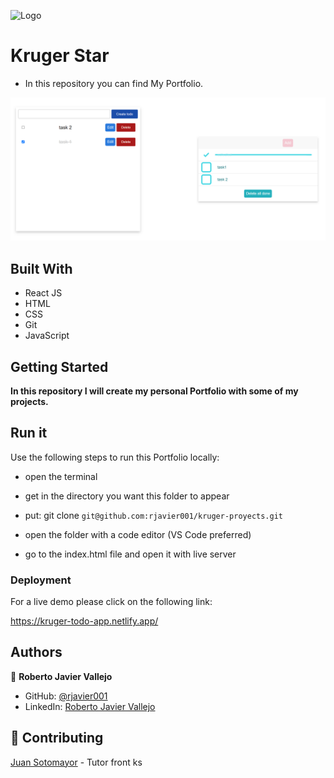 ![Logo](https://krugercorp.com/wp-content/uploads/2022/10/logo-Kruger-Principal.png)

# Kruger Star

- In this repository you can find My Portfolio.

<img src='src/assets/mockup.png'>

## Built With

- React JS
- HTML
- CSS
- Git
- JavaScript

## Getting Started

**In this repository I will create my personal Portfolio with some of my projects.**

## Run it

Use the following steps to run this Portfolio locally:

- open the terminal

- get in the directory you want this folder to appear

- put: git clone `git@github.com:rjavier001/kruger-proyects.git`

- open the folder with a code editor (VS Code preferred)

- go to the index.html file and open it with live server

### Deployment

For a live demo please click on the following link:

https://kruger-todo-app.netlify.app/

## Authors

👤 **Roberto Javier Vallejo**

- GitHub: [@rjavier001](https://github.com/rjavier001)
- LinkedIn: [Roberto Javier Vallejo](https://www.linkedin.com/in/javier-vallejo-769b98229/)

## 🤝 Contributing

[Juan Sotomayor](https://github.com/Juanse7793) - Tutor front ks
